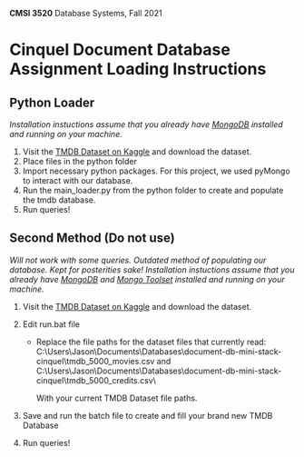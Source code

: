 **CMSI 3520** Database Systems, Fall 2021

# Cinquel Document Database Assignment Loading Instructions

## Python Loader

_Installation instuctions assume that you already have [MongoDB](https://www.mongodb.com/try/download/community) installed and running on your machine._

1. Visit the [TMDB Dataset on Kaggle](https://www.kaggle.com/tmdb/tmdb-movie-metadata) and download the dataset.
2. Place files in the python folder
3. Import necessary python packages. For this project, we used pyMongo to interact with our database.
4. Run the main_loader.py from the python folder to create and populate the tmdb database.
5. Run queries!

## Second Method (Do not use)

_Will not work with some queries. Outdated method of populating our database. Kept for posterities sake! Installation instuctions assume that you already have [MongoDB](https://www.mongodb.com/try/download/community) and [Mongo Toolset](https://docs.mongodb.com/database-tools/installation/installation/) installed and running on your machine._

1. Visit the [TMDB Dataset on Kaggle](https://www.kaggle.com/tmdb/tmdb-movie-metadata) and download the dataset.
2. Edit run.bat file

   - Replace the file paths for the dataset files that currently read:\
     C:\Users\Jason\Documents\Databases\document-db-mini-stack-cinquel\tmdb_5000_movies.csv and
     C:\Users\Jason\Documents\Databases\document-db-mini-stack-cinquel\tmdb_5000_credits.csv\

     With your current TMDB Dataset file paths.

3. Save and run the batch file to create and fill your brand new TMDB Database
4. Run queries!
